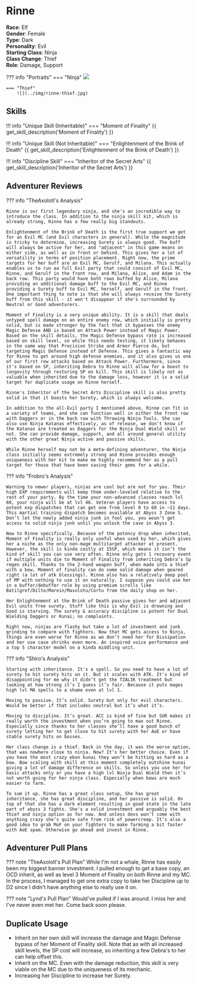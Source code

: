 # Rinne

**Race**: Elf  
**Gender**: Female  
**Type**: Dark  
**Personality**: Evil  
**Starting Class**: Ninja  
**Class Change**: Thief  
**Role**: Damage, Support

??? info "Portraits"
    === "Ninja"
        ![](../img/rinne-ninja.jpg)

    === "Thief"
        ![](../img/rinne-thief.jpg)


## Skills

!!! info "Unique Skill (Inheritable)"
    === "Moment of Finality"
        {{ get_skill_description('Moment of Finality') }}

!!! info "Unique Skill (Not Inheritable)"
    === "Enlightenment of the Brink of Death"
        {{ get_skill_description('Enlightenment of the Brink of Death') }}

!!! info "Discipline Skill"
    === "Inheritor of the Secret Arts"
        {{ get_skill_description('Inheritor of the Secret Arts') }}

## Adventurer Reviews

??? info "TheAxolotl's Analysis"

    Rinne is our first legendary ninja, and she's an incredible way to introduce the class. In addition to the ninja skill kit, which is already strong, Rinne has a few really big standouts.

    Enlightenment of the Brink of Death is the first true support we get for an Evil MC (and Evil characters in general). While the magnitude is tricky to determine, increasing Surety is always good. The buff will always be active for her, and "adjacent" in this game means on either side, as well as in front or behind. This gives her a lot of versatility in terms of position placement. Right now, the prime targets for her buff are an Evil MC, Gerulf, and Milana. This actually enables us to run aa full Evil party that could consist of Evil MC, Rinne, and Gerulf in the front row, and Milana, Alice, and Adam in the back row. This party would have both rows buffed by Alice, Milana providing an additional damage buff to the Evil MC, and Rinne providing a Surety buff to Evil MC, herself, and Gerulf in the front. One important thing to note is that she will always receive the Surety buff from this skill - it won't disappear if she's surrounded by Neutral or Good adventurers.

    Moment of Finality is a very unique ability. It is a skill that deals untyped spell damage on an entire enemy row, which initially is pretty solid, but is made stronger by the fact that it bypasses the enemy Magic Defense AND is based on Attack Power instead of Magic Power. Based on the skill details, the Magic Defense bypass rate is increased based on skill level, so while this needs testing, it likely behaves in the same way that Precision Strike and Armor Pierce do, but targeting Magic Defense instead of Defense. This gives a fantastic way for Rinne to get around high defense enemies, and it also gives us one of our first row attacks based on Attack Power. Furthermore, since it's based on SP, inheriting Debra to Rinne will allow for a boost to longevity through restoring SP on kill. This skill is likely not as valuable when inherited due to the damage loss, however it is a solid target for duplicate usage on Rinne herself.

    Rinne's Inheritor of the Secret Arts Discipline skill is also pretty solid in that it boosts her Surety, which is always welcome.

    In addition to the all-Evil party I mentioned above, Rinne can fit in a variety of teams, and she can function well in either the front row with Daggers or in the back row with Throwing Ninja Tools. She can also use Ninja Katanas effectively, as of release, we don't know if the Katanas are treated as Daggers for the Ninja Dual Wield skill or not. She can provide damage, support, and all around general utility with the other great Ninja active and passive skills.

    While Rinne herself may not be a meta-defining adventurer, the Ninja class initially seems extremely strong and Rinne provides enough uniqueness with her kit to make me highly recommend her as a pull target for those that have been saving their gems for a while.

??? info "Frobro's Analysis"

    Warning to newer players, ninjas are cool but are not for you. Their high EXP requirements will keep them under-leveled relative to the rest of your party. By the time your non-advanced classes reach lvl 60, your ninja will be at lvl 46. Veteran players have access to potent exp dispatches that can get one from level 0 to 60 in ~11 days. This martial training dispatch becomes available at Abyss 3 Zone 5. Don’t let the newly added ninja junk in fool you, you woun’t get access to solid ninja junk until you unlock the cave in Abyss 3.

    Now to Rinne specifically. Because of the potency drop when inherited, Moment of Finality is really only useful when used by her, which gives her a niche as the only non-mage multitarget attacker at present. However, the skill is kinda costly at 15SP, which means it isn’t the kind of skill you can use very often. Rinne only gets 1 recovery event if multiple units die to Moment of Finality from inheriting Debra’s Sp regen skill. Thanks to the 2-hand weapon buff, when made into a thief with a bow, Moment of finality can do some solid damage when geared right (a lot of atk blessings). Rinne also has a relatively deep pool of MP with nothing to use it on naturally. I suppose you could use her in a buffer/debuffer role by using premium scrolls like Batilgref/Dilto/Marein/Masolotu/Cortu from the daily shop on her.

    Her Enlightenment at the Brink of Death passive gives her and adjacent Evil units free surety. Stuff like this is why Evil is drowning and Good is starving. The surety & accuracy discipline is potent for Dual Wielding Daggers or Kunai; no complaints.

    Right now, ninjas are flashy but take a lot of investment and junk grinding to compare with fighters. Now that MC gets access to Ninja, things are even worse for Rinne as we don’t need her for Dissipation and her use case shrinks even more. An inspired voice performance and a top 5 character model on a kinda middling unit.

??? info "Shiro's Analysis"

    Starting with inheritance. It's a spell. So you need to have a lot of surety to hit surety hits on it. But it scales with ATK. It's kind of disappointing for me why it didn’t get the TZALIK treatment but looking at how strong it’s I guess it’s fair. Because it puts mages high lvl MA spells to a shame even at lvl 1.

    Moving to passive. It’s solid. Surety but only for evil characters. Would be better if that includes neutral but it’s what it’s.

    Moving to discipline. It’s great. ACC is kind of fine but SUR makes it really worth the investment when you’re going to max out Rinne. Especially since thanks to her classes she’ll have a good bunch of surety letting her to get close to hit surety with her AoE or have stable surety hits on bosses.

    Her class change is a thief. Back in the day, it was the worse option, that was nowhere close to ninja. Now? It’s her better choice. Even if you have the most crazy ebon kunai they won’t be hitting as hard as a bow. Bow scaling with skill at this moment completely outshine kunai giving a lot of damage difference on skills. So unless you use her for basic attacks only or you have a high lvl Ninja Dual Wield then it’s not worth going for her ninja class. Especially when bows are much easier to farm.

    To sum it up. Rinne has a great class setup, She has great inheritance, she has great discipline, and her passive is solid. On top of that she has a dark element resulting in good state in the late part of abyss 3 fights. She's a solid investment and arguably the best thief and ninja option as for now. And unless devs won’t come with anything crazy she’s quite safe from risk of powercreep. It’s also a good idea to grab MoF on your fighters to make farming a bit faster with AoE spam. Otherwise go ahead and invest in Rinne.

## Adventurer Pull Plans

??? note "TheAxolotl's Pull Plan"
    While I'm not a whale, Rinne has easily been my biggest banner investment. I pulled enough to get a base copy, an OCD inherit, as well as level 3 Moment of Finality on both Rinne and my MC. In the process, I managed to get one extra copy to take her Discipline up to D2 since I didn't have anything else to really use it on.

??? note "Lynd's Pull Plan"
    Would've pulled if I was around. I miss her and I've never even met her. Come back soon please.

## Duplicate Usage

* Inherit on her own skill will increase the damage and Magic Defense bypass of her Moment of Finality skill. Note that as with all increased skill levels, the SP cost will increase, so inheriting a few Debra's to her can help offset this.
* Inherit on the MC. Even with the damage reduction, this skill is very viable on the MC due to the uniqueness of its mechanic.
* Increasing her Discipline to increase her Surety.